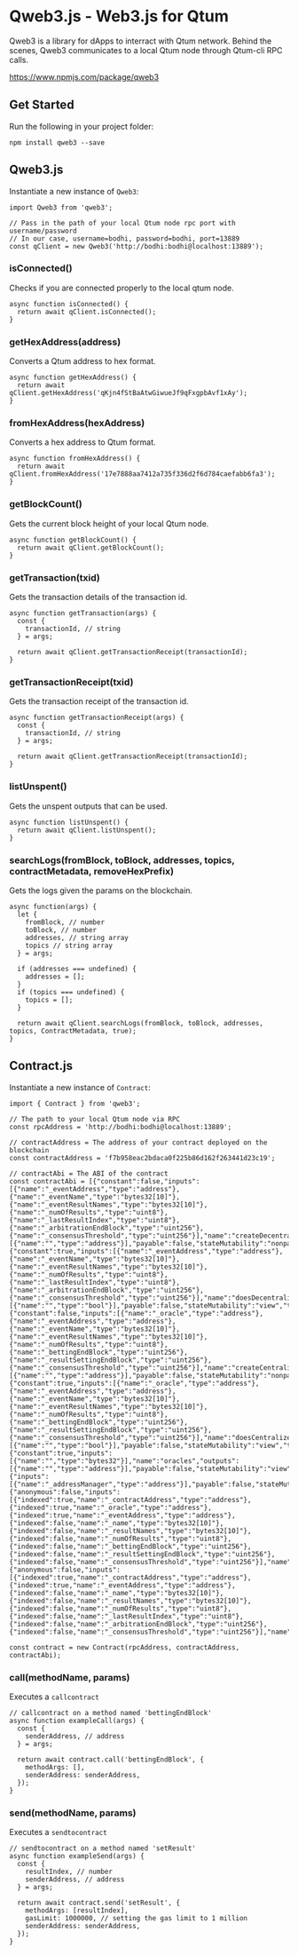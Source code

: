 # Qweb3.js - Web3.js for Qtum

Qweb3 is a library for dApps to interract with Qtum network. Behind the scenes, Qweb3 communicates to a local Qtum node through Qtum-cli RPC calls.

https://www.npmjs.com/package/qweb3

## Get Started
Run the following in your project folder:

	npm install qweb3 --save

## Qweb3.js
Instantiate a new instance of `Qweb3`: 
```
import Qweb3 from 'qweb3';

// Pass in the path of your local Qtum node rpc port with username/password
// In our case, username=bodhi, password=bodhi, port=13889
const qClient = new Qweb3('http://bodhi:bodhi@localhost:13889');
```

### isConnected()
Checks if you are connected properly to the local qtum node.
```
async function isConnected() {
  return await qClient.isConnected();
}
```

### getHexAddress(address)
Converts a Qtum address to hex format.
```
async function getHexAddress() {
  return await qClient.getHexAddress('qKjn4fStBaAtwGiwueJf9qFxgpbAvf1xAy');
}
```

### fromHexAddress(hexAddress)
Converts a hex address to Qtum format.
```
async function fromHexAddress() {
  return await qClient.fromHexAddress('17e7888aa7412a735f336d2f6d784caefabb6fa3');
}
```

### getBlockCount()
Gets the current block height of your local Qtum node.
```
async function getBlockCount() {
  return await qClient.getBlockCount();
}
```

### getTransaction(txid)
Gets the transaction details of the transaction id.
```
async function getTransaction(args) {
  const {
    transactionId, // string
  } = args;

  return await qClient.getTransactionReceipt(transactionId);
}
```

### getTransactionReceipt(txid)
Gets the transaction receipt of the transaction id.
```
async function getTransactionReceipt(args) {
  const {
    transactionId, // string
  } = args;

  return await qClient.getTransactionReceipt(transactionId);
}
```

### listUnspent()
Gets the unspent outputs that can be used.
```
async function listUnspent() {
  return await qClient.listUnspent();
}
```

### searchLogs(fromBlock, toBlock, addresses, topics, contractMetadata, removeHexPrefix)
Gets the logs given the params on the blockchain.
```
async function(args) {
  let {
    fromBlock, // number
    toBlock, // number
    addresses, // string array
    topics // string array
  } = args;

  if (addresses === undefined) {
    addresses = [];
  }
  if (topics === undefined) {
    topics = [];
  }

  return await qClient.searchLogs(fromBlock, toBlock, addresses, topics, ContractMetadata, true);
}
```

## Contract.js
Instantiate a new instance of `Contract`: 
```
import { Contract } from 'qweb3';

// The path to your local Qtum node via RPC
const rpcAddress = 'http://bodhi:bodhi@localhost:13889';

// contractAddress = The address of your contract deployed on the blockchain
const contractAddress = 'f7b958eac2bdaca0f225b86d162f263441d23c19';

// contractAbi = The ABI of the contract
const contractAbi = [{"constant":false,"inputs":[{"name":"_eventAddress","type":"address"},{"name":"_eventName","type":"bytes32[10]"},{"name":"_eventResultNames","type":"bytes32[10]"},{"name":"_numOfResults","type":"uint8"},{"name":"_lastResultIndex","type":"uint8"},{"name":"_arbitrationEndBlock","type":"uint256"},{"name":"_consensusThreshold","type":"uint256"}],"name":"createDecentralizedOracle","outputs":[{"name":"","type":"address"}],"payable":false,"stateMutability":"nonpayable","type":"function"},{"constant":true,"inputs":[{"name":"_eventAddress","type":"address"},{"name":"_eventName","type":"bytes32[10]"},{"name":"_eventResultNames","type":"bytes32[10]"},{"name":"_numOfResults","type":"uint8"},{"name":"_lastResultIndex","type":"uint8"},{"name":"_arbitrationEndBlock","type":"uint256"},{"name":"_consensusThreshold","type":"uint256"}],"name":"doesDecentralizedOracleExist","outputs":[{"name":"","type":"bool"}],"payable":false,"stateMutability":"view","type":"function"},{"constant":false,"inputs":[{"name":"_oracle","type":"address"},{"name":"_eventAddress","type":"address"},{"name":"_eventName","type":"bytes32[10]"},{"name":"_eventResultNames","type":"bytes32[10]"},{"name":"_numOfResults","type":"uint8"},{"name":"_bettingEndBlock","type":"uint256"},{"name":"_resultSettingEndBlock","type":"uint256"},{"name":"_consensusThreshold","type":"uint256"}],"name":"createCentralizedOracle","outputs":[{"name":"","type":"address"}],"payable":false,"stateMutability":"nonpayable","type":"function"},{"constant":true,"inputs":[{"name":"_oracle","type":"address"},{"name":"_eventAddress","type":"address"},{"name":"_eventName","type":"bytes32[10]"},{"name":"_eventResultNames","type":"bytes32[10]"},{"name":"_numOfResults","type":"uint8"},{"name":"_bettingEndBlock","type":"uint256"},{"name":"_resultSettingEndBlock","type":"uint256"},{"name":"_consensusThreshold","type":"uint256"}],"name":"doesCentralizedOracleExist","outputs":[{"name":"","type":"bool"}],"payable":false,"stateMutability":"view","type":"function"},{"constant":true,"inputs":[{"name":"","type":"bytes32"}],"name":"oracles","outputs":[{"name":"","type":"address"}],"payable":false,"stateMutability":"view","type":"function"},{"inputs":[{"name":"_addressManager","type":"address"}],"payable":false,"stateMutability":"nonpayable","type":"constructor"},{"anonymous":false,"inputs":[{"indexed":true,"name":"_contractAddress","type":"address"},{"indexed":true,"name":"_oracle","type":"address"},{"indexed":true,"name":"_eventAddress","type":"address"},{"indexed":false,"name":"_name","type":"bytes32[10]"},{"indexed":false,"name":"_resultNames","type":"bytes32[10]"},{"indexed":false,"name":"_numOfResults","type":"uint8"},{"indexed":false,"name":"_bettingEndBlock","type":"uint256"},{"indexed":false,"name":"_resultSettingEndBlock","type":"uint256"},{"indexed":false,"name":"_consensusThreshold","type":"uint256"}],"name":"CentralizedOracleCreated","type":"event"},{"anonymous":false,"inputs":[{"indexed":true,"name":"_contractAddress","type":"address"},{"indexed":true,"name":"_eventAddress","type":"address"},{"indexed":false,"name":"_name","type":"bytes32[10]"},{"indexed":false,"name":"_resultNames","type":"bytes32[10]"},{"indexed":false,"name":"_numOfResults","type":"uint8"},{"indexed":false,"name":"_lastResultIndex","type":"uint8"},{"indexed":false,"name":"_arbitrationEndBlock","type":"uint256"},{"indexed":false,"name":"_consensusThreshold","type":"uint256"}],"name":"DecentralizedOracleCreated","type":"event"}]

const contract = new Contract(rpcAddress, contractAddress, contractAbi);
```

### call(methodName, params)
Executes a `callcontract`
```
// callcontract on a method named 'bettingEndBlock'
async function exampleCall(args) {
  const {
    senderAddress, // address
  } = args;

  return await contract.call('bettingEndBlock', {
    methodArgs: [],
    senderAddress: senderAddress,
  });
}
```

### send(methodName, params)
Executes a `sendtocontract`
```
// sendtocontract on a method named 'setResult'
async function exampleSend(args) {
  const {
    resultIndex, // number
    senderAddress, // address
  } = args;

  return await contract.send('setResult', {
    methodArgs: [resultIndex],
    gasLimit: 1000000, // setting the gas limit to 1 million
    senderAddress: senderAddress,
  });
}
```
